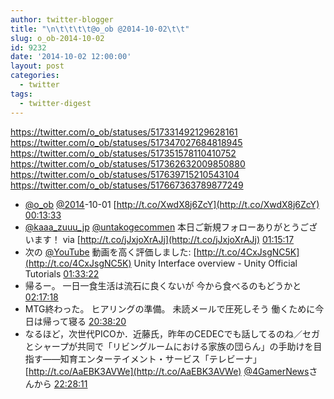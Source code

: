 ```yaml
---
author: twitter-blogger
title: "\n\t\t\t\t@o_ob @2014-10-02\t\t"
slug: o_ob-2014-10-02
id: 9232
date: '2014-10-02 12:00:00'
layout: post
categories:
  - twitter
tags:
  - twitter-digest
---
```


https://twitter.com/o_ob/statuses/517331492129628161 https://twitter.com/o_ob/statuses/517347027684818945 https://twitter.com/o_ob/statuses/517351578110410752 https://twitter.com/o_ob/statuses/517362632009850880 https://twitter.com/o_ob/statuses/517639715210543104 https://twitter.com/o_ob/statuses/517667363789877249  

*   [@o_ob](https://twitter.com/o_ob) [@2014](https://twitter.com/2014)-10-01 [http://t.co/XwdX8j6ZcY](http://t.co/XwdX8j6ZcY) [00:13:33](https://twitter.com/o_ob/statuses/517331492129628161)
*   [@kaaa_zuuu_jp](https://twitter.com/kaaa_zuuu_jp) [@untakogecommen](https://twitter.com/untakogecommen) 本日ご新規フォローありがとうございます！ via [http://t.co/jJxjoXrAJj](http://t.co/jJxjoXrAJj) [01:15:17](https://twitter.com/o_ob/statuses/517347027684818945)
*   次の [@YouTube](https://twitter.com/YouTube) 動画を高く評価しました: [http://t.co/4CxJsgNC5K](http://t.co/4CxJsgNC5K) Unity Interface overview - Unity Official Tutorials [01:33:22](https://twitter.com/o_ob/statuses/517351578110410752)
*   帰るー。 一日一食生活は流石に良くないが 今から食べるのもどうかと [02:17:18](https://twitter.com/o_ob/statuses/517362632009850880)
*   MTG終わった。 ヒアリングの準備。 未読メールで圧死しそう 働くために今日は帰って寝る [20:38:20](https://twitter.com/o_ob/statuses/517639715210543104)
*   なるほど，次世代PICOか．近藤氏，昨年のCEDECでも話してるのね／セガとシャープが共同で「リビングルームにおける家族の団らん」の手助けを目指す――知育エンターテイメント・サービス「テレビーナ」 [http://t.co/AaEBK3AVWe](http://t.co/AaEBK3AVWe) [@4GamerNews](https://twitter.com/4GamerNews)さんから [22:28:11](https://twitter.com/o_ob/statuses/517667363789877249)